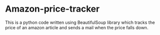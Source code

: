 # Amazon-price-tracker
This is a python code written using BeautifulSoup library which tracks the price of an amazon article and sends a mail when the price falls down.
